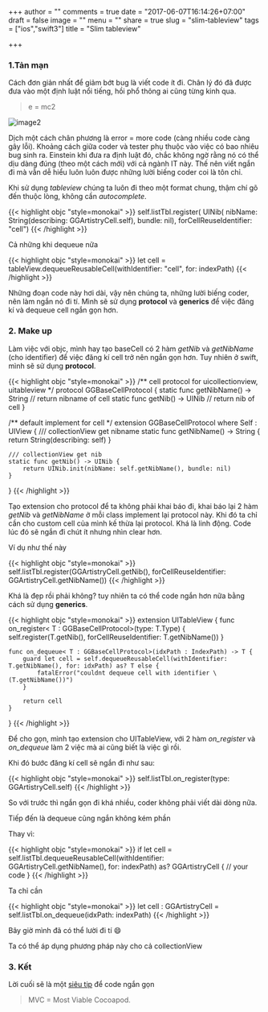 +++
author = ""
comments = true
date = "2017-06-07T16:14:26+07:00"
draft = false
image = ""
menu = ""
share = true
slug = "slim-tableview"
tags = ["ios","swift3"]
title = "Slim tableview"

+++

### 1.Tản mạn

Cách đơn giản nhất để giảm bớt bug là viết code ít đi. Chân lý đó đã được đưa vào một định luật nổi tiếng, hồi phổ thông ai cũng từng kinh qua.

> e = mc2

![image2](/hugosite/images/note/emc_1x.png)

Dịch một cách chân phương là error = more code (càng nhiều code càng gây lỗi). Khoảng cách giữa coder và tester phụ thuộc vào việc có bao nhiêu bug sinh ra. Einstein khi đưa ra định luật đó, chắc không ngờ rằng nó có thể dịu dàng đúng (theo một cách mới) với cả ngành IT này. Thế nên viết ngắn đi mà vẫn dễ hiểu luôn luôn được những lười biếng coder coi là tôn chỉ.

Khi sử dụng *tableview* chúng ta luôn đi theo một format chung, thậm chí gõ đến thuộc lòng, không cần *autocomplete*.

{{< highlight objc "style=monokai" >}}
self.listTbl.register( UINib( nibName: String(describing: GGArtistryCell.self), bundle: nil), 
	forCellReuseIdentifier: "cell")
{{< /highlight >}}

Cả những khi dequeue nữa

{{< highlight objc "style=monokai" >}}
let cell = tableView.dequeueReusableCell(withIdentifier: "cell", for: indexPath)
{{< /highlight >}}

Những đoạn code này hơi dài, vậy nên chúng ta, những lười biếng coder, nên làm ngắn nó đi tí.
Mình sẽ sử dụng **protocol** và **generics** để việc đăng kí và dequeue cell ngắn gọn hơn.

### 2. Make up

Làm việc với objc, mình hay tạo baseCell có 2 hàm *getNib* và *getNibName* (cho identifier) để việc đăng kí cell trở nên ngắn gọn hơn. Tuy nhiên ở swift, mình sẽ sử dụng **protocol**.

{{< highlight objc "style=monokai" >}}
/**
    cell protocol for uicollectionview, uitableview
 */
protocol GGBaseCellProtocol {
    static func getNibName() -> String // return nibname of cell
    static func getNib() -> UINib // return nib of cell
}


/**
    default implement for cell
 */
extension GGBaseCellProtocol where Self : UIView {
    /// collectionView get nibname
    static func getNibName() -> String {
        return String(describing: self)
    }
    
    /// collectionView get nib
    static func getNib() -> UINib {
        return UINib.init(nibName: self.getNibName(), bundle: nil)
    }
}
{{< /highlight >}}

Tạo extension cho protocol để ta không phải khai báo đi, khai báo lại 2 hàm *getNib* và *getNibName* ở mỗi class implement lại protocol này. Khi đó ta chỉ cần cho custom cell của mình kế thừa lại protocol. Khá là linh động. Code lúc đó sẽ ngắn đi chút ít nhưng nhìn clear hơn.

Ví dụ như thế này

{{< highlight objc "style=monokai" >}}
self.listTbl.register(GGArtistryCell.getNib(), 
	forCellReuseIdentifier: GGArtistryCell.getNibName())
{{< /highlight >}}

Khá là đẹp rồi phải không? tuy nhiên ta có thể code ngắn hơn nữa bằng cách sử dụng **generics**.

{{< highlight objc "style=monokai" >}}
extension UITableView {
    func on_register< T : GGBaseCellProtocol>(type: T.Type)  {
        self.register(T.getNib(), forCellReuseIdentifier: T.getNibName())
    }
    
    func on_dequeue< T : GGBaseCellProtocol>(idxPath : IndexPath) -> T {
        guard let cell = self.dequeueReusableCell(withIdentifier: T.getNibName(), for: idxPath) as? T else {
            fatalError("couldnt dequeue cell with identifier \(T.getNibName())")
        }
        
        return cell
    }
}
{{< /highlight >}}

Để cho gọn, mình tạo extension cho UITableView, với 2 hàm *on_register* và *on_dequeue* làm 2 việc mà ai cũng biết là việc gì rồi.

Khi đó bước đăng kí cell sẽ ngắn đi như sau:

{{< highlight objc "style=monokai" >}}
self.listTbl.on_register(type: GGArtistryCell.self)
{{< /highlight >}}

So với trước thì ngắn gọn đi khá nhiều, coder không phải viết dài dòng nữa.

Tiếp đến là dequeue cũng ngắn không kém phần

Thay vì:

{{< highlight objc "style=monokai" >}}
if let cell = self.listTbl.dequeueReusableCell(withIdentifier: GGArtistryCell.getNibName(), for: indexPath) as? GGArtistryCell {
	// your code
}
{{< /highlight >}}

Ta chỉ cần

{{< highlight objc "style=monokai" >}}
let cell : GGArtistryCell = self.listTbl.on_dequeue(idxPath: indexPath)
{{< /highlight >}}

Bây giờ mình đã có thể lười đi tí :smile:

Ta có thể áp dụng phương pháp này cho cả collectionView

### 3. Kết

Lời cuối sẽ là một [siêu tip](https://twitter.com/realbadiostips/status/867791220323500032) để code ngắn gọn

> MVC = Most Viable Cocoapod.



